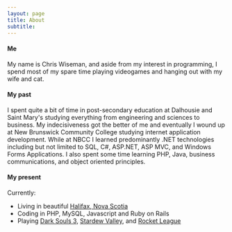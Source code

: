 ```yaml
---
layout: page
title: About
subtitle: 
---
```


#### Me

My name is Chris Wiseman, and aside from my interest in programming, I spend most of my spare time playing videogames and hanging out with my wife and cat.

#### My past

I spent quite a bit of time in post-secondary education at Dalhousie and Saint Mary's studying everything from engineering and sciences to business. My indecisiveness got the better of me and eventually I wound up at New Brunswick Community College studying internet application development. While at NBCC I learned predominantly .NET technologies including but not limited to SQL, C#, ASP.NET, ASP MVC, and Windows Forms Applications. I also spent some time learning PHP, Java, business communications, and object oriented principles.

#### My present

Currently:

- Living in beautiful [Halifax, Nova Scotia](https://www.google.ca/maps/place/Halifax,+NS/@44.6492093,-63.6920143,12z/data=!3m1!4b1!4m2!3m1!1s0x4b5a211407dbfac1:0x666be3a6438b2ddc)
- Coding in PHP, MySQL, Javascript and Ruby on Rails
- Playing [Dark Souls 3](https://www.darksouls3.com/us/), [Stardew Valley](http://stardewvalley.net/), and [Rocket League](http://www.rocketleaguegame.com/)
